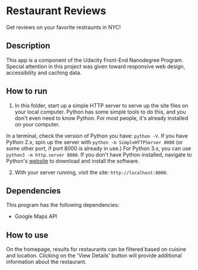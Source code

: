 # Restaurant Reviews

Get reviews on your favorite restraunts in NYC!

## Description

This app is a component of the Udacity Front-End Nanodegree Program.  Special attention in this project was given toward responsive web design, accessibility and caching data.

## How to run

1. In this folder, start up a simple HTTP server to serve up the site files on your local computer. Python has some simple tools to do this, and you don't even need to know Python. For most people, it's already installed on your computer. 

In a terminal, check the version of Python you have: `python -V`. If you have Python 2.x, spin up the server with `python -m SimpleHTTPServer 8000` (or some other port, if port 8000 is already in use.) For Python 3.x, you can use `python3 -m http.server 8000`. If you don't have Python installed, navigate to Python's [website](https://www.python.org/) to download and install the software.

2. With your server running, visit the site: `http://localhost:8000`.

## Dependencies

This program has the following dependencies:
* Google Maps API

## How to use

On the homepage, results for restaurants can be filtered based on cuisine and location.  Clicking on the 'View Details' button will provide additional information about the restaurant.